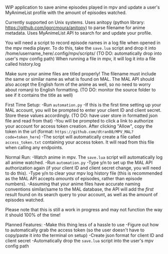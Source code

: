WIP application to save anime episodes played in mpv and update a user's MyAnimeList profile with the amount of episodes watched.

Currently supported on Unix systems.
Uses anitopy (python library: https://github.com/igorcmoura/anitopy) to parse filename for anime metadata.
Uses MyAnimeList API to search for and update your profile.

You will need a script to record episode names in a log file when opened in the mpv media player.
To do this, take the `save.lua` script and drop it into /home/username_here/.config/mpv/scripts/ (TO DO: automatically drop into user's mpv config path)
When running a file in mpv, it will log it into a file called history.log

Make sure your anime files are titled properly! The filename must include the same or similar name as what is found on MAL. The MAL API should also accept the English form of the anime as well, so no need to worry about romanji to English formatting. (TO DO: monitor the source folder to see if it contains the title as well)

First Time Setup:
-Run `automation.py`
-If this is the first time setting up your MAL account, you will be prompted to enter your client ID and client secret. Store these values accordingly. (TO DO: have user store in formatted json file and read from that)
-You will be prompted to click a link to authorize your account for access token creation. After clicking "Allow", copy the token in the url (format: `https://github.com/dtran08/MPV_MAL?code=token_here`)
-The script will automatically create a file called `access_token.txt` containing your access token. It will read from this file when calling any endpoints.

Normal Run:
-Watch anime in mpv. The `save.lua` script will automatically log all anime watched.
-Run `automation.py`
-Type y/n to set up the MAL API authorization again (if your client ID and client secret change, you will need to do this).
-Type y/n to clear your mpv log history file (this is recommended as the MAL API accepts *amounts* of episodes, rather than episode numbers).
-Assuming that your anime files have accurate naming conventions similar/same to the MAL database, the API will add the *first* result found on its search query to your account, as well as the amount of episodes watched.

Please note that this is still a work in progress and may not function the way it should 100% of the time!


Planned Features:
-Make this thing less of a hassle to use
-Figure out how to automatically grab the access token (so the user doesn't have to copy/paste it into the terminal on setup)
-Create json format for client ID and client secret
-Automatically drop the `save.lua` script into the user's mpv config path
